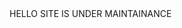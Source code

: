 <!DOCTYPE html>
<html lang="en">
<head>
    <meta charset="UTF-8">
    <meta http-equiv="X-UA-Compatible" content="IE=edge">
    <meta name="viewport" content="width=device-width, initial-scale=1.0">
    <title>Dhanraj</title>
    <link rel="icon" src="./media">
    <link rel="stylesheet" src="./style.css">
</head>
<body>
    HELLO SITE IS UNDER MAINTAINANCE
</body>
</html>
